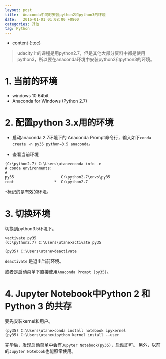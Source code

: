 ```yaml
---
layout: post
title:  Anaconda中同时安装python2和python3的环境
date:   2016-01-01 01:08:00 +0800
categories: 其他
tag: Python
---
```

* content
{:toc}


> udacity上的课程是用python2.7，但是其他大部分资料中都是使用python3，所以要在anaconda环境中安装python2和python3的环境。

# 1. 当前的环境

- windows 10 64bit
- Anaconda for Windows (Python 2.7)

# 2. 配置python 3.x用的环境

- 启动anaconda 2.7环境下的 Anaconda Prompt命令行，输入如下`conda create -n py35 python=3.5 anaconda`。

- 查看当前环境

```
(C:\python2.7) C:\Users\utane>conda info -e
# conda environments:
#
py35                     C:\python2.7\envs\py35
root                  *  C:\python2.7

```

`*`标记的是有效的环境。

# 3. 切换环境

切换到python3.5环境下。

```
>activate py35
(C:\python2.7) C:\Users\utane>activate py35

(py35) C:\Users\utane>deactivate

```

`deactivate` 是退出当前环境。

或者是启动菜单下直接使用`Anaconda Prompt (py35)`。

# 4. Jupyter Notebook中Python 2 和 Python 3 的共存

要先安装kernel和用户。

```
(py35) C:\Users\utane>conda install notebook ipykernel
(py35) C:\Users\utane>ipython kernel install --user

```

完毕后，发现启动菜单中会有`Jupyter Notebook(py35)`，启动即可。
另外，以前的`Jupyter Notebook`也能照常使用。
